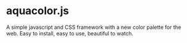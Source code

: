 aquacolor.js
============

A simple javascript and CSS framework with a new color palette for the web. Easy to install, easy to use, beautiful to watch.
